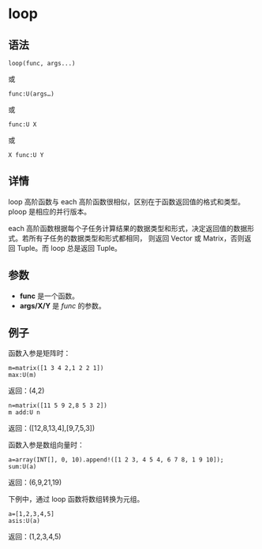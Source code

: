 # loop

## 语法

`loop(func, args...)`

或

`func:U(args…)`

或

`func:U X`

或

`X func:U Y`

## 详情

loop 高阶函数与 each 高阶函数很相似，区别在于函数返回值的格式和类型。ploop 是相应的并行版本。

each 高阶函数根据每个子任务计算结果的数据类型和形式，决定返回值的数据形式。若所有子任务的数据类型和形式都相同， 则返回
Vector 或 Matrix，否则返回 Tuple。而 loop 总是返回 Tuple。

## 参数

* **func** 是一个函数。
* **args/X/Y** 是 *func* 的参数。

## 例子

函数入参是矩阵时：

```
m=matrix([1 3 4 2,1 2 2 1])
max:U(m)
```

返回：(4,2)

```
n=matrix([11 5 9 2,8 5 3 2])
m add:U n
```

返回：([12,8,13,4],[9,7,5,3])

函数入参是数组向量时：

```
a=array(INT[], 0, 10).append!([1 2 3, 4 5 4, 6 7 8, 1 9 10]);
sum:U(a)
```

返回：(6,9,21,19)

下例中，通过 loop 函数将数组转换为元组。

```
a=[1,2,3,4,5]
asis:U(a)
```

返回：(1,2,3,4,5)

